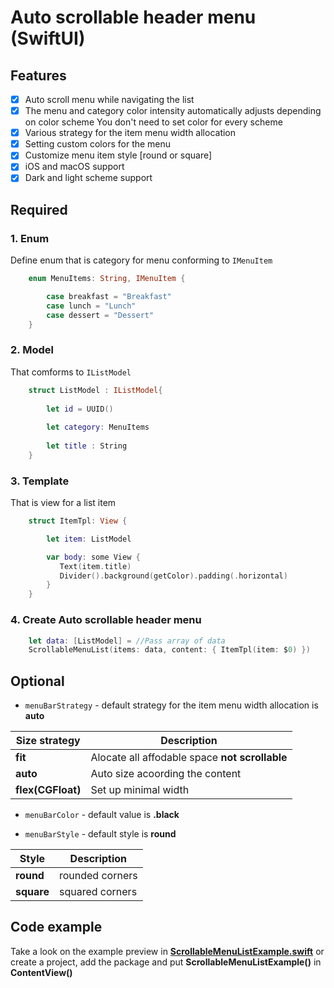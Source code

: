 # Auto scrollable header menu (SwiftUI)

## Features
- [x] Auto scroll menu while navigating the list
- [x] The menu and category color intensity automatically adjusts depending on color scheme 
    You don't need to set color for every scheme
- [x] Various strategy for the item menu width allocation
- [x] Setting custom colors for the menu
- [x] Customize menu item style [round or square]
- [x] iOS and macOS support
- [x] Dark and light scheme support

## Required

### 1. Enum
Define enum that is category for menu conforming to ```IMenuItem```

```Swift 
    enum MenuItems: String, IMenuItem {

        case breakfast = "Breakfast"        
        case lunch = "Lunch"        
        case dessert = "Dessert"
    }
```

### 2. Model 
That comforms to ```IListModel```
```Swift 
    struct ListModel : IListModel{
        
        let id = UUID()
        
        let category: MenuItems
        
        let title : String
    }
```

### 3. Template 
That is view for a list item
```Swift 
    struct ItemTpl: View {

        let item: ListModel

        var body: some View {
           Text(item.title)
           Divider().background(getColor).padding(.horizontal)
        }
    }
```

### 4. Create Auto scrollable header menu

```Swift 
    let data: [ListModel] = //Pass array of data
    ScrollableMenuList(items: data, content: { ItemTpl(item: $0) })
```

## Optional

* `menuBarStrategy` - default strategy for the item menu width allocation is **auto**

| Size strategy | Description |
| --- | --- |
|**fit**| Alocate all affodable space **not scrollable**|
|**auto**| Auto size acoording the content |
|**flex(CGFloat)**| Set up minimal width|

* `menuBarColor` - default value is **.black**

* `menuBarStyle` - default style is **round**

| Style | Description |
| --- | --- |
|**round**| rounded corners |
|**square**| squared corners |


## Code example

Take a look on the example preview in [**ScrollableMenuListExample.swift**](https://github.com/The-Igor/d3-menu-bar/blob/main/Sources/d3-scrollable-menu-list/example/ScrollableMenuListExample.swift) or create a project, add the package and put **ScrollableMenuListExample()** in **ContentView()**
